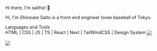 Hi there, I'm saitho! 👋

Hi, I'm Shinsuke Saito is a front-end engineer loves baseball of Tokyo.

Languages and Tools<br>
HTML | CSS | JS | TS | React | Next | TailWindCSS | Design System
<img align="center" src="https://github-readme-stats.vercel.app/api?username=ssaitho&bg_color=30,764ba2,667eea&title_color=fff&text_color=fff"><br><br>
<img align="center" src="https://github-readme-stats.vercel.app/api/top-langs/?username=ssaitho&bg_color=30,764ba2,667eea&title_color=fff&text_color=fff&layout=compact">
